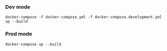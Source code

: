 ### Dev mode

```docker-compose -f docker-compose.yml -f docker-compose.development.yml up --build```

### Prod mode

```docker-compose up --build```
